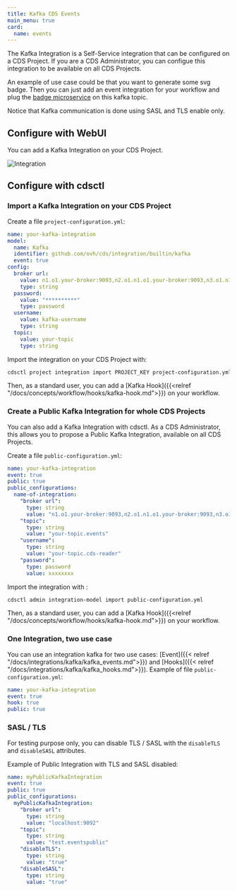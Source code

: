 ```yaml
---
title: Kafka CDS Events
main_menu: true
card:
  name: events
---
```


The Kafka Integration is a Self-Service integration that can be configured on a CDS Project.
If you are a CDS Administrator, you can configue this integration to be available on all CDS Projects.

An example of use case could be that you want to generate some svg badge. Then you can just add an event
integration for your workflow and plug the
[badge microservice](https://github.com/ovh/cds/tree/master/contrib/uservices/badge) on this kafka topic.

Notice that Kafka communication is done using SASL and TLS enable only.

## Configure with WebUI

You can add a Kafka Integration on your CDS Project.

![Integration](../images/kafka-integration-webui.png)

## Configure with cdsctl

### Import a Kafka Integration on your CDS Project

Create a file `project-configuration.yml`:

```yml
name: your-kafka-integration
model:
  name: Kafka
  identifier: github.com/ovh/cds/integration/builtin/kafka
  event: true
config:
  broker url:
    value: n1.o1.your-broker:9093,n2.o1.n1.o1.your-broker:9093,n3.o1.n1.o1.your-broker:9093
    type: string
  password:
    value: "**********"
    type: password
  username:
    value: kafka-username
    type: string
  topic:
    value: your-topic
    type: string
```

Import the integration on your CDS Project with:

```bash
cdsctl project integration import PROJECT_KEY project-configuration.yml
```

Then, as a standard user, you can add a [Kafka Hook]({{<relref "/docs/concepts/workflow/hooks/kafka-hook.md">}}) on your workflow.

### Create a Public Kafka Integration for whole CDS Projects

You can also add a Kafka Integration with cdsctl. As a CDS Administrator,
this allows you to propose a Public Kafka Integration, available on all CDS Projects.

Create a file `public-configuration.yml`:

```yml
name: your-kafka-integration
event: true
public: true
public_configurations:
  name-of-integration:
    "broker url":
      type: string
      value: "n1.o1.your-broker:9093,n2.o1.n1.o1.your-broker:9093,n3.o1.n1.o1.your-broker:9093"
    "topic":
      type: string
      value: "your-topic.events"
    "username":
      type: string
      value: "your-topic.cds-reader"
    "password":
      type: password
      value: xxxxxxxx
```

Import the integration with :

```bash
cdsctl admin integration-model import public-configuration.yml
```

Then, as a standard user, you can add a [Kafka Hook]({{<relref "/docs/concepts/workflow/hooks/kafka-hook.md">}}) on your workflow.

### One Integration, two use case

You can use an integration kafka for two use cases: [Event]({{< relref "/docs/integrations/kafka/kafka_events.md">}}) and [Hooks]({{< relref "/docs/integrations/kafka/kafka_hooks.md">}}). Example of file `public-configuration.yml`:

```yml
name: your-kafka-integration
event: true
hook: true
public: true
```

### SASL / TLS

For testing purpose only, you can disable TLS / SASL with the `disableTLS` and `disableSASL` attributes.

Example of Public Integration with TLS and SASL disabled:

```yml
name: myPublicKafkaIntegration
event: true
public: true
public_configurations:
  myPublicKafkaIntegration:
    "broker url":
      type: string
      value: "localhost:9092"
    "topic":
      type: string
      value: "test.eventspublic"
    "disableTLS":
      type: string
      value: "true"
    "disableSASL":
      type: string
      value: "true"
```
